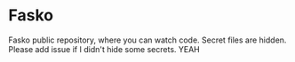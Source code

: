 # Fasko
Fasko public repository, where you can watch code. Secret files are hidden. Please add issue if I didn't hide some secrets. YEAH
